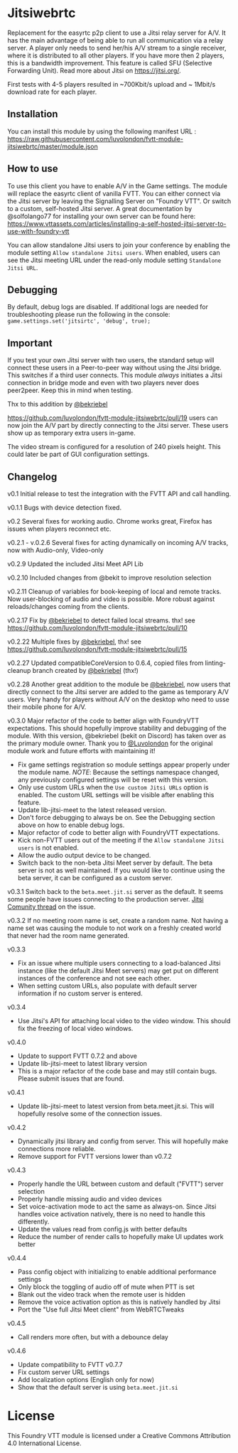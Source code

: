 # Jitsiwebrtc
Replacement for the easyrtc p2p client to use a Jitsi relay server for A/V. It has the main advantage of being able to run all communication via a relay server. A player only needs to send her/his A/V stream to a single receiver, where it is distributed to all other players. If you have more then 2 players, this is a bandwidth improvement. This feature is called SFU (Selective Forwarding Unit). Read more about Jitsi on https://jitsi.org/.

First tests with 4-5 players resulted in ~700Kbit/s upload and ~ 1Mbit/s download rate for each player.

## Installation
You can install this module by using the following manifest URL : https://raw.githubusercontent.com/luvolondon/fvtt-module-jitsiwebrtc/master/module.json

## How to use
To use this client you have to enable A/V in the Game settings. The module will replace the easyrtc client of vanilla FVTT.
You can either connect via the Jitsi server by leaving the Signalling Server on "Foundry VTT". Or switch to a custom, self-hosted Jitsi server. A great documentation by @solfolango77 for installing your own server can be found here: https://www.vttassets.com/articles/installing-a-self-hosted-jitsi-server-to-use-with-foundry-vtt

You can allow standalone Jitsi users to join your conference by enabling the module setting `Allow standalone Jitsi users`. When enabled, users can see the Jitsi meeting URL under the read-only module setting `Standalone Jitsi URL`.

## Debugging
By default, debug logs are disabled. If additional logs are needed for troubleshooting please run the following in the console: `game.settings.set('jitsirtc', 'debug', true);`

## Important
If you test your own Jitsi server with two users, the standard setup will connect these users in a Peer-to-peer way without using the Jitsi bridge. This switches if a third user connects. This module _always_ initiates a Jitsi connection in bridge mode and even with two players never does peer2peer. Keep this in mind when testing.

Thx to this addition by [@bekriebel](https://github.com/bekriebel)

https://github.com/luvolondon/fvtt-module-jitsiwebrtc/pull/19
users can now join the A/V part by directly connecting to the Jitsi server. These users show up as temporary extra users in-game.
	
The video stream is configured for a resolution of 240 pixels height. This could later be part of GUI configuration settings.

## Changelog

v0.1
Initial release to test the integration with the FVTT API and call handling. 

v0.1.1
Bugs with device detection fixed. 

v0.2
Several fixes for working audio. Chrome works great, Firefox has issues when players reconnect etc.

v0.2.1 - v.0.2.6 Several fixes for acting dynamically on incoming A/V tracks, now with Audio-only, Video-only

v0.2.9 
Updated the included Jitsi Meet API Lib

v0.2.10
Included changes from @bekit to improve resolution selection

v0.2.11
Cleanup of variables for book-keeping of local and remote tracks. Now user-blocking of audio and video is possible. More robust against reloads/changes coming from the clients.

v0.2.17
Fix by [@bekriebel](https://github.com/bekriebel) to detect failed local streams. thx!
see https://github.com/luvolondon/fvtt-module-jitsiwebrtc/pull/10

v0.2.22
Multiple fixes by [@bekriebel](https://github.com/bekriebel), thx!
see https://github.com/luvolondon/fvtt-module-jitsiwebrtc/pull/15

v0.2.27
Updated compatibleCoreVersion to 0.6.4, copied files from linting-cleanup branch created by [@bekriebel](https://github.com/bekriebel) (thx!)

v0.2.28 
Another great addition to the module be [@bekriebel](https://github.com/bekriebel), now users that directly connect to the Jitsi server are added to the game as temporary A/V users. Very handy for players without A/V on the desktop who need to usse their mobile phone for A/V.

v0.3.0
Major refactor of the code to better align with FoundryVTT expectations. This should hopefully improve stability and debugging of the module. With this version, @bekriebel (bekit on Discord) has taken over as the primary module owner. Thank you to [@Luvolondon](https://github.com/luvolondon) for the original module work and future efforts with maintaining it!
* Fix game settings registration so module settings appear properly under the module name. *NOTE*: Because the settings namespace changed, any previously configured settings will be reset with this version.
* Only use custom URLs when the `Use custom Jitsi URLs` option is enabled. The custom URL settings will be visible after enabling this feature.
* Update lib-jitsi-meet to the latest released version.
* Don't force debugging to always be on. See the Debugging section above on how to enable debug logs.
* Major refactor of code to better align with FoundryVTT expectations.
* Kick non-FVTT users out of the meeting if the `Allow standalone Jitsi users` is not enabled.
* Allow the audio output device to be changed.
* Switch back to the non-beta Jitsi Meet server by default. The beta server is not as well maintained. If you would like to continue using the beta server, it can be configured as a custom server.

v0.3.1
Switch back to the `beta.meet.jit.si` server as the default. It seems some people have issues connecting to the production server. [Jitsi Comunity thread](https://community.jitsi.org/t/connection-failed-using-lib-jitsi-meet/20774) on the issue.

v0.3.2
If no meeting room name is set, create a random name. Not having a name set was causing the module to not work on a freshly created world that never had the room name generated.

v0.3.3
* Fix an issue where multiple users connecting to a load-balanced Jitsi instance (like the default Jitsi Meet servers) may get put on different instances of the conference and not see each other.
* When setting custom URLs, also populate with default server information if no custom server is entered.

v0.3.4
* Use Jitsi's API for attaching local video to the video window. This should fix the freezing of local video windows.

v0.4.0
* Update to support FVTT 0.7.2 and above
* Update lib-jitsi-meet to latest library version
* This is a major refactor of the code base and may still contain bugs. Please submit issues that are found.

v0.4.1
* Update lib-jitsi-meet to latest version from beta.meet.jit.si. This will hopefully resolve some of the connection issues.

v0.4.2
* Dynamically jitsi library and config from server. This will hopefully make connections more reliable.
* Remove support for FVTT versions lower than v0.7.2

v0.4.3
* Properly handle the URL between custom and default ("FVTT") server selection
* Properly handle missing audio and video devices
* Set voice-activation mode to act the same as always-on. Since Jitsi handles voice activation natively, there is no need to handle this differently.
* Update the values read from config.js with better defaults
* Reduce the number of render calls to hopefully make UI updates work better

v0.4.4
* Pass config object with initializing to enable additional performance settings
* Only block the toggling of audio off of mute when PTT is set
* Blank out the video track when the remote user is hidden
* Remove the voice activation option as this is natively handled by Jitsi
* Port the "Use full Jitsi Meet client" from WebRTCTweaks

v0.4.5
* Call renders more often, but with a debounce delay

v0.4.6
* Update compatibility to FVTT v0.7.7
* Fix custom server URL settings
* Add localization options (English only for now)
* Show that the default server is using `beta.meet.jit.si`

# License
This Foundry VTT module is licensed under a Creative Commons Attribution 4.0 International License.
